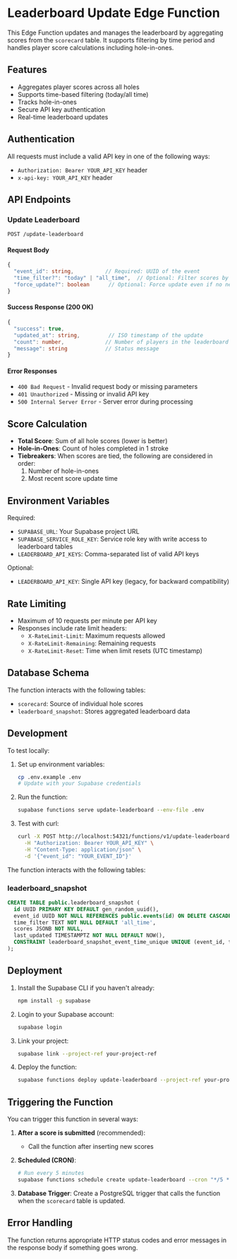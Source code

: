 # Leaderboard Update Edge Function

This Edge Function updates and manages the leaderboard by aggregating scores from the `scorecard` table. It supports filtering by time period and handles player score calculations including hole-in-ones.

## Features

- Aggregates player scores across all holes
- Supports time-based filtering (today/all time)
- Tracks hole-in-ones
- Secure API key authentication
- Real-time leaderboard updates

## Authentication

All requests must include a valid API key in one of the following ways:
- `Authorization: Bearer YOUR_API_KEY` header
- `x-api-key: YOUR_API_KEY` header

## API Endpoints

### Update Leaderboard

```
POST /update-leaderboard
```

#### Request Body

```typescript
{
  "event_id": string,          // Required: UUID of the event
  "time_filter?": "today" | "all_time",  // Optional: Filter scores by time period
  "force_update?": boolean      // Optional: Force update even if no new scores
}
```

#### Success Response (200 OK)

```typescript
{
  "success": true,
  "updated_at": string,         // ISO timestamp of the update
  "count": number,             // Number of players in the leaderboard
  "message": string            // Status message
}
```

#### Error Responses

- `400 Bad Request` - Invalid request body or missing parameters
- `401 Unauthorized` - Missing or invalid API key
- `500 Internal Server Error` - Server error during processing

## Score Calculation

- **Total Score**: Sum of all hole scores (lower is better)
- **Hole-in-Ones**: Count of holes completed in 1 stroke
- **Tiebreakers**: When scores are tied, the following are considered in order:
  1. Number of hole-in-ones
  2. Most recent score update time

## Environment Variables

Required:
- `SUPABASE_URL`: Your Supabase project URL
- `SUPABASE_SERVICE_ROLE_KEY`: Service role key with write access to leaderboard tables
- `LEADERBOARD_API_KEYS`: Comma-separated list of valid API keys

Optional:
- `LEADERBOARD_API_KEY`: Single API key (legacy, for backward compatibility)

## Rate Limiting

- Maximum of 10 requests per minute per API key
- Responses include rate limit headers:
  - `X-RateLimit-Limit`: Maximum requests allowed
  - `X-RateLimit-Remaining`: Remaining requests
  - `X-RateLimit-Reset`: Time when limit resets (UTC timestamp)

## Database Schema

The function interacts with the following tables:
- `scorecard`: Source of individual hole scores
- `leaderboard_snapshot`: Stores aggregated leaderboard data

## Development

To test locally:

1. Set up environment variables:
   ```bash
   cp .env.example .env
   # Update with your Supabase credentials
   ```

2. Run the function:
   ```bash
   supabase functions serve update-leaderboard --env-file .env
   ```

3. Test with curl:
   ```bash
   curl -X POST http://localhost:54321/functions/v1/update-leaderboard \
     -H "Authorization: Bearer YOUR_API_KEY" \
     -H "Content-Type: application/json" \
     -d '{"event_id": "YOUR_EVENT_ID"}'
   ```

The function interacts with the following tables:

### leaderboard_snapshot

```sql
CREATE TABLE public.leaderboard_snapshot (
  id UUID PRIMARY KEY DEFAULT gen_random_uuid(),
  event_id UUID NOT NULL REFERENCES public.events(id) ON DELETE CASCADE,
  time_filter TEXT NOT NULL DEFAULT 'all_time',
  scores JSONB NOT NULL,
  last_updated TIMESTAMPTZ NOT NULL DEFAULT NOW(),
  CONSTRAINT leaderboard_snapshot_event_time_unique UNIQUE (event_id, time_filter)
);
```

## Deployment

1. Install the Supabase CLI if you haven't already:
   ```bash
   npm install -g supabase
   ```

2. Login to your Supabase account:
   ```bash
   supabase login
   ```

3. Link your project:
   ```bash
   supabase link --project-ref your-project-ref
   ```

4. Deploy the function:
   ```bash
   supabase functions deploy update-leaderboard --project-ref your-project-ref
   ```

## Triggering the Function

You can trigger this function in several ways:

1. **After a score is submitted** (recommended):
   - Call the function after inserting new scores

2. **Scheduled (CRON)**:
   ```bash
   # Run every 5 minutes
   supabase functions schedule create update-leaderboard --cron "*/5 * * * *" --payload '{"event_id":"your-event-id"}'
   ```

3. **Database Trigger**:
   Create a PostgreSQL trigger that calls the function when the `scorecard` table is updated.

## Error Handling

The function returns appropriate HTTP status codes and error messages in the response body if something goes wrong.
